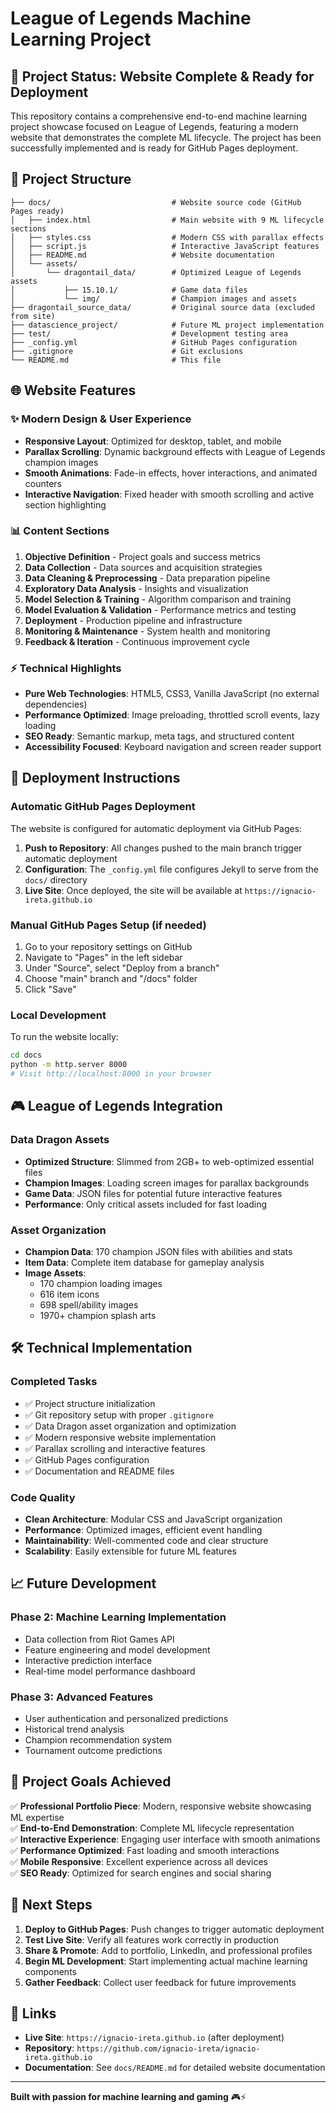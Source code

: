 # League of Legends Machine Learning Project

## 🎯 Project Status: **Website Complete & Ready for Deployment**

This repository contains a comprehensive end-to-end machine learning project showcase focused on League of Legends, featuring a modern website that demonstrates the complete ML lifecycle. The project has been successfully implemented and is ready for GitHub Pages deployment.

## 📁 Project Structure

```
├── docs/                           # Website source code (GitHub Pages ready)
│   ├── index.html                  # Main website with 9 ML lifecycle sections
│   ├── styles.css                  # Modern CSS with parallax effects
│   ├── script.js                   # Interactive JavaScript features
│   ├── README.md                   # Website documentation
│   └── assets/
│       └── dragontail_data/        # Optimized League of Legends assets
│           ├── 15.10.1/            # Game data files
│           └── img/                # Champion images and assets
├── dragontail_source_data/         # Original source data (excluded from site)
├── datascience_project/            # Future ML project implementation
├── test/                           # Development testing area
├── _config.yml                     # GitHub Pages configuration
├── .gitignore                      # Git exclusions
└── README.md                       # This file
```

## 🌐 Website Features

### ✨ **Modern Design & User Experience**
- **Responsive Layout**: Optimized for desktop, tablet, and mobile
- **Parallax Scrolling**: Dynamic background effects with League of Legends champion images
- **Smooth Animations**: Fade-in effects, hover interactions, and animated counters
- **Interactive Navigation**: Fixed header with smooth scrolling and active section highlighting

### 📊 **Content Sections**
1. **Objective Definition** - Project goals and success metrics
2. **Data Collection** - Data sources and acquisition strategies
3. **Data Cleaning & Preprocessing** - Data preparation pipeline
4. **Exploratory Data Analysis** - Insights and visualization
5. **Model Selection & Training** - Algorithm comparison and training
6. **Model Evaluation & Validation** - Performance metrics and testing
7. **Deployment** - Production pipeline and infrastructure
8. **Monitoring & Maintenance** - System health and monitoring
9. **Feedback & Iteration** - Continuous improvement cycle

### ⚡ **Technical Highlights**
- **Pure Web Technologies**: HTML5, CSS3, Vanilla JavaScript (no external dependencies)
- **Performance Optimized**: Image preloading, throttled scroll events, lazy loading
- **SEO Ready**: Semantic markup, meta tags, and structured content
- **Accessibility Focused**: Keyboard navigation and screen reader support

## 🚀 Deployment Instructions

### **Automatic GitHub Pages Deployment**
The website is configured for automatic deployment via GitHub Pages:

1. **Push to Repository**: All changes pushed to the main branch trigger automatic deployment
2. **Configuration**: The `_config.yml` file configures Jekyll to serve from the `docs/` directory
3. **Live Site**: Once deployed, the site will be available at `https://ignacio-ireta.github.io`

### **Manual GitHub Pages Setup** (if needed)
1. Go to your repository settings on GitHub
2. Navigate to "Pages" in the left sidebar
3. Under "Source", select "Deploy from a branch"
4. Choose "main" branch and "/docs" folder
5. Click "Save"

### **Local Development**
To run the website locally:
```bash
cd docs
python -m http.server 8000
# Visit http://localhost:8000 in your browser
```

## 🎮 League of Legends Integration

### **Data Dragon Assets**
- **Optimized Structure**: Slimmed from 2GB+ to web-optimized essential files
- **Champion Images**: Loading screen images for parallax backgrounds
- **Game Data**: JSON files for potential future interactive features
- **Performance**: Only critical assets included for fast loading

### **Asset Organization**
- **Champion Data**: 170 champion JSON files with abilities and stats
- **Item Data**: Complete item database for gameplay analysis
- **Image Assets**: 
  - 170 champion loading images
  - 616 item icons
  - 698 spell/ability images
  - 1970+ champion splash arts

## 🛠 Technical Implementation

### **Completed Tasks**
- ✅ Project structure initialization
- ✅ Git repository setup with proper `.gitignore`
- ✅ Data Dragon asset organization and optimization
- ✅ Modern responsive website implementation
- ✅ Parallax scrolling and interactive features
- ✅ GitHub Pages configuration
- ✅ Documentation and README files

### **Code Quality**
- **Clean Architecture**: Modular CSS and JavaScript organization
- **Performance**: Optimized images, efficient event handling
- **Maintainability**: Well-commented code and clear structure
- **Scalability**: Easily extensible for future ML features

## 📈 Future Development

### **Phase 2: Machine Learning Implementation**
- Data collection from Riot Games API
- Feature engineering and model development
- Interactive prediction interface
- Real-time model performance dashboard

### **Phase 3: Advanced Features**
- User authentication and personalized predictions
- Historical trend analysis
- Champion recommendation system
- Tournament outcome predictions

## 🎯 Project Goals Achieved

✅ **Professional Portfolio Piece**: Modern, responsive website showcasing ML expertise  
✅ **End-to-End Demonstration**: Complete ML lifecycle representation  
✅ **Interactive Experience**: Engaging user interface with smooth animations  
✅ **Performance Optimized**: Fast loading and smooth interactions  
✅ **Mobile Responsive**: Excellent experience across all devices  
✅ **SEO Ready**: Optimized for search engines and social sharing  

## 📝 Next Steps

1. **Deploy to GitHub Pages**: Push changes to trigger automatic deployment
2. **Test Live Site**: Verify all features work correctly in production
3. **Share & Promote**: Add to portfolio, LinkedIn, and professional profiles
4. **Begin ML Development**: Start implementing actual machine learning components
5. **Gather Feedback**: Collect user feedback for future improvements

## 🔗 Links

- **Live Site**: `https://ignacio-ireta.github.io` (after deployment)
- **Repository**: `https://github.com/ignacio-ireta/ignacio-ireta.github.io`
- **Documentation**: See `docs/README.md` for detailed website documentation

---

**Built with passion for machine learning and gaming** 🎮⚡
